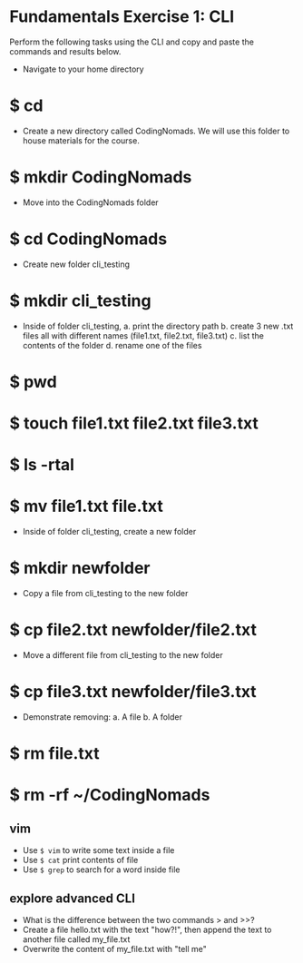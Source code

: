 # Fundamentals Exercise 1: CLI

Perform the following tasks using the CLI and copy and paste
the commands and results below.

- Navigate to your home directory
# $ cd 

- Create a new directory called CodingNomads. We will use this folder
to house materials for the course.
# $ mkdir CodingNomads
- Move into the CodingNomads folder
# $ cd CodingNomads
- Create new folder cli_testing
# $ mkdir cli_testing
- Inside of folder cli_testing,
    a. print the directory path
    b. create 3 new .txt files all with different names (file1.txt,
    file2.txt, file3.txt)
    c. list the contents of the folder
    d. rename one of the files
# $ pwd
# $ touch file1.txt file2.txt file3.txt
# $ ls -rtal
# $ mv file1.txt file.txt
- Inside of folder cli_testing, create a new folder
# $ mkdir newfolder
- Copy a file from cli_testing to the new folder
# $ cp file2.txt newfolder/file2.txt
- Move a different file from cli_testing to the new folder
# $ cp file3.txt newfolder/file3.txt
- Demonstrate removing:
    a. A file
    b. A folder
# $ rm file.txt
# $ rm -rf ~/CodingNomads


## vim

- Use `$ vim` to write some text inside a file
- Use `$ cat` print contents of file
- Use `$ grep` to search for a word inside file


## explore advanced CLI

- What is the difference between the two commands > and >>?
- Create a file hello.txt with the text "how?!", then append the text
    to another file called my_file.txt
- Overwrite the content of my_file.txt with "tell me"
